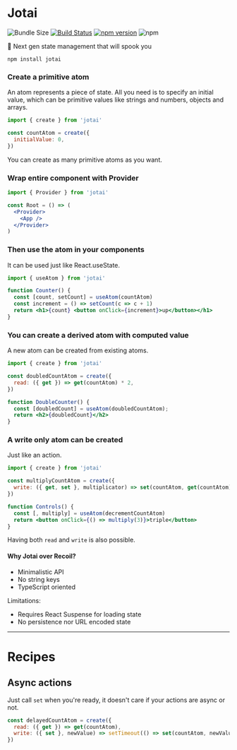 <p align="center">
  <!--<img width="500" src="ghost.png" />-->
  <h1>Jotai</h1>
</p>

![Bundle Size](https://badgen.net/bundlephobia/minzip/jotai) [![Build Status](https://travis-ci.org/react-spring/jotai.svg?branch=master)](https://travis-ci.org/react-spring/jotai) [![npm version](https://badge.fury.io/js/jotai.svg)](https://badge.fury.io/js/jotai) ![npm](https://img.shields.io/npm/dt/jotai.svg)

👻 Next gen state management that will spook you 

    npm install jotai

### Create a primitive atom

An atom represents a piece of state. All you need is to specify an initial value, which can be primitive values like strings and numbers, objects and arrays.

```jsx
import { create } from 'jotai'

const countAtom = create({
  initialValue: 0,
})
```

You can create as many primitive atoms as you want.

### Wrap entire component with Provider

```jsx
import { Provider } from 'jotai'

const Root = () => (
  <Provider>
    <App />
  </Provider>
)
```

### Then use the atom in your components

It can be used just like React.useState.

```jsx
import { useAtom } from 'jotai'

function Counter() {
  const [count, setCount] = useAtom(countAtom)
  const increment = () => setCount(c => c + 1)
  return <h1>{count} <button onClick={increment}>up</button></h1>
}
```

### You can create a derived atom with computed value

A new atom can be created from existing atoms.

```jsx
import { create } from 'jotai'

const doubledCountAtom = create({
  read: ({ get }) => get(countAtom) * 2,
})

function DoubleCounter() {
  const [doubledCount] = useAtom(doubledCountAtom);
  return <h2>{doubledCount}</h2>
}
```

### A write only atom can be created

Just like an action.

```jsx
import { create } from 'jotai'

const multiplyCountAtom = create({
  write: ({ get, set }, multiplicator) => set(countAtom, get(countAtom) * multiplicator),
})

function Controls() {
  const [, multiply] = useAtom(decrementCountAtom)
  return <button onClick={() => multiply(3)}>triple</button>
}
```

Having both `read` and `write` is also possible.

#### Why Jotai over Recoil?

* Minimalistic API
* No string keys
* TypeScript oriented

Limitations:
* Requires React Suspense for loading state
* No persistence nor URL encoded state

---

# Recipes

## Async actions

Just call `set` when you're ready, it doesn't care if your actions are async or not.

```jsx
const delayedCountAtom = create({
  read: ({ get }) => get(countAtom),
  write: ({ set }, newValue) => setTimeout(() => set(countAtom, newValue), 1000),
})
```
